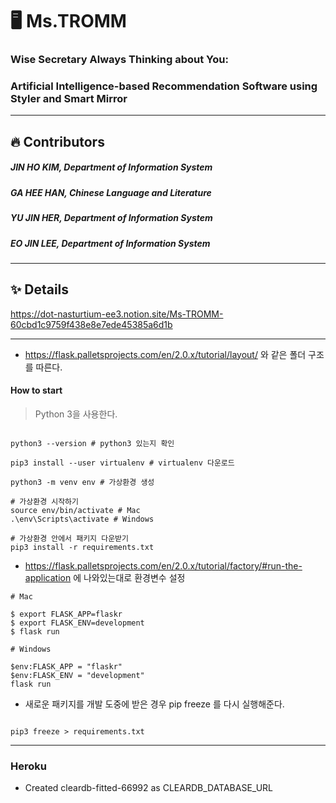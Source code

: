 # 🖥️ Ms.TROMM
### Wise Secretary Always Thinking about You: 
### Artificial Intelligence-based Recommendation Software using Styler and Smart Mirror
----------
## 🔥 Contributors
##### JIN HO KIM, Department of Information System
##### GA HEE HAN, Chinese Language and Literature
##### YU JIN HER, Department of Information System
##### EO JIN LEE, Department of Information System
----------
## ✨ Details
https://dot-nasturtium-ee3.notion.site/Ms-TROMM-60cbd1c9759f438e8e7ede45385a6d1b


---

- https://flask.palletsprojects.com/en/2.0.x/tutorial/layout/ 와 같은 폴더 구조를 따른다. 

#### How to start 

> Python 3을 사용한다. 

```shell 

python3 --version # python3 있는지 확인 

pip3 install --user virtualenv # virtualenv 다운로드 

python3 -m venv env # 가상환경 생성 

# 가상환경 시작하기 
source env/bin/activate # Mac
.\env\Scripts\activate # Windows 

# 가상환경 안에서 패키지 다운받기 
pip3 install -r requirements.txt

```


- https://flask.palletsprojects.com/en/2.0.x/tutorial/factory/#run-the-application 에 나와있는대로 환경변수 설정 

```shell 
# Mac 

$ export FLASK_APP=flaskr
$ export FLASK_ENV=development
$ flask run

# Windows 

$env:FLASK_APP = "flaskr"
$env:FLASK_ENV = "development"
flask run
```

- 새로운 패키지를 개발 도중에 받은 경우 pip freeze 를 다시 실행해준다.

```shell 

pip3 freeze > requirements.txt 

```

---

### Heroku 

- Created cleardb-fitted-66992 as CLEARDB_DATABASE_URL


